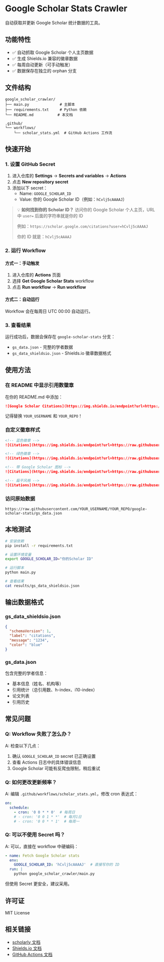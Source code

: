 # Google Scholar Stats Crawler

自动获取并更新 Google Scholar 统计数据的工具。

## 功能特性

- ✅ 自动抓取 Google Scholar 个人主页数据
- ✅ 生成 Shields.io 兼容的徽章数据
- ✅ 每周自动更新（可手动触发）
- ✅ 数据保存在独立的 orphan 分支

## 文件结构

```
google_scholar_crawler/
├── main.py              # 主脚本
├── requirements.txt     # Python 依赖
└── README.md           # 本文档

.github/
└── workflows/
    └── scholar_stats.yml  # GitHub Actions 工作流
```

## 快速开始

### 1. 设置 GitHub Secret

1. 进入仓库的 **Settings** → **Secrets and variables** → **Actions**
2. 点击 **New repository secret**
3. 添加以下 secret：
   - Name: `GOOGLE_SCHOLAR_ID`
   - Value: 你的 Google Scholar ID（例如：`hCvlj5cAAAAJ`）

> 💡 **如何找到你的 Scholar ID？**
> 访问你的 Google Scholar 个人主页，URL 中 `user=` 后面的字符串就是你的 ID
> 
> 例如：`https://scholar.google.com/citations?user=hCvlj5cAAAAJ`
> 
> 你的 ID 就是：`hCvlj5cAAAAJ`

### 2. 运行 Workflow

#### 方式一：手动触发

1. 进入仓库的 **Actions** 页面
2. 选择 **Get Google Scholar Stats** workflow
3. 点击 **Run workflow** → **Run workflow**

#### 方式二：自动运行

Workflow 会在每周日 UTC 00:00 自动运行。

### 3. 查看结果

运行成功后，数据会保存在 `google-scholar-stats` 分支：

- `gs_data.json` - 完整的学者数据
- `gs_data_shieldsio.json` - Shields.io 徽章数据格式

## 使用方法

### 在 README 中显示引用数徽章

在你的 README.md 中添加：

```markdown
![Google Scholar Citations](https://img.shields.io/endpoint?url=https://raw.githubusercontent.com/YOUR_USERNAME/YOUR_REPO/google-scholar-stats/gs_data_shieldsio.json&logo=google-scholar&logoColor=white)
```

记得替换 `YOUR_USERNAME` 和 `YOUR_REPO`！

### 自定义徽章样式

```markdown
<!-- 蓝色徽章 -->
![Citations](https://img.shields.io/endpoint?url=https://raw.githubusercontent.com/YOUR_USERNAME/YOUR_REPO/google-scholar-stats/gs_data_shieldsio.json&color=blue)

<!-- 绿色徽章 -->
![Citations](https://img.shields.io/endpoint?url=https://raw.githubusercontent.com/YOUR_USERNAME/YOUR_REPO/google-scholar-stats/gs_data_shieldsio.json&color=green)

<!-- 带 Google Scholar 图标 -->
![Citations](https://img.shields.io/endpoint?url=https://raw.githubusercontent.com/YOUR_USERNAME/YOUR_REPO/google-scholar-stats/gs_data_shieldsio.json&logo=google-scholar&logoColor=white)

<!-- 扁平风格 -->
![Citations](https://img.shields.io/endpoint?url=https://raw.githubusercontent.com/YOUR_USERNAME/YOUR_REPO/google-scholar-stats/gs_data_shieldsio.json&style=flat-square)
```

### 访问原始数据

```
https://raw.githubusercontent.com/YOUR_USERNAME/YOUR_REPO/google-scholar-stats/gs_data.json
```

## 本地测试

```bash
# 安装依赖
pip install -r requirements.txt

# 设置环境变量
export GOOGLE_SCHOLAR_ID="你的Scholar ID"

# 运行脚本
python main.py

# 查看结果
cat results/gs_data_shieldsio.json
```

## 输出数据格式

### gs_data_shieldsio.json

```json
{
  "schemaVersion": 1,
  "label": "citations",
  "message": "1234",
  "color": "blue"
}
```

### gs_data.json

包含完整的学者信息：
- 基本信息（姓名、机构等）
- 引用统计（总引用数、h-index、i10-index）
- 论文列表
- 引用历史

## 常见问题

### Q: Workflow 失败了怎么办？

A: 检查以下几点：
1. 确认 `GOOGLE_SCHOLAR_ID` secret 已正确设置
2. 查看 Actions 日志中的具体错误信息
3. Google Scholar 可能有反爬虫限制，稍后重试

### Q: 如何更改更新频率？

A: 编辑 `.github/workflows/scholar_stats.yml`，修改 cron 表达式：

```yaml
on:
  schedule:
    - cron: '0 0 * * 0'  # 每周日
    # - cron: '0 0 1 * *'  # 每月1日
    # - cron: '0 0 * * 1'  # 每周一
```

### Q: 可以不使用 Secret 吗？

A: 可以，直接在 workflow 中硬编码：

```yaml
- name: Fetch Google Scholar stats
  env:
    GOOGLE_SCHOLAR_ID: 'hCvlj5cAAAAJ'  # 直接写你的 ID
  run: |
    python google_scholar_crawler/main.py
```

但使用 Secret 更安全，建议采用。

## 许可证

MIT License

## 相关链接

- [scholarly 文档](https://scholarly.readthedocs.io/)
- [Shields.io 文档](https://shields.io/)
- [GitHub Actions 文档](https://docs.github.com/en/actions)